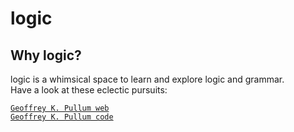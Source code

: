 # logic

## Why logic?

logic is a whimsical space to learn and explore logic and grammar.  
Have a look at these eclectic pursuits:

[`Geoffrey K. Pullum web`][1]  
[`Geoffrey K. Pullum code`](docs/gpullum)

[1]: https://project4dimensions.github.io/logic/gpullum/lf_posts_js_.html
